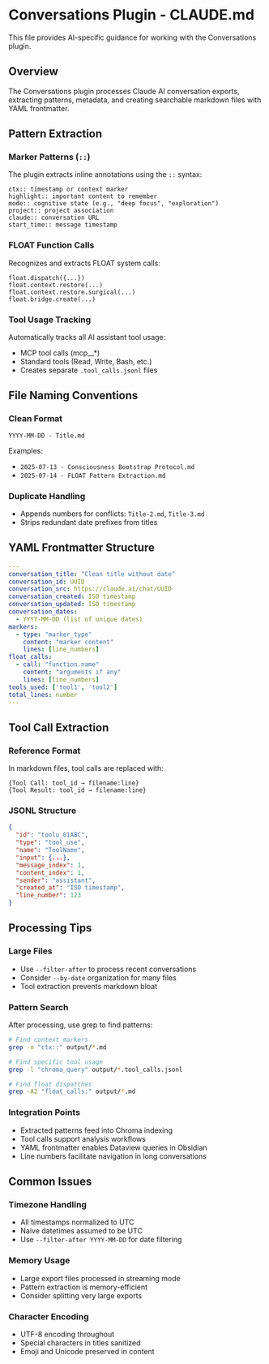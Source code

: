 # Conversations Plugin - CLAUDE.md

This file provides AI-specific guidance for working with the Conversations plugin.

## Overview

The Conversations plugin processes Claude AI conversation exports, extracting patterns, metadata, and creating searchable markdown files with YAML frontmatter.

## Pattern Extraction

### Marker Patterns (`::`)
The plugin extracts inline annotations using the `::` syntax:
```
ctx:: timestamp or context marker
highlight:: important content to remember
mode:: cognitive state (e.g., "deep focus", "exploration")
project:: project association
claude:: conversation URL
start_time:: message timestamp
```

### FLOAT Function Calls
Recognizes and extracts FLOAT system calls:
```
float.dispatch({...})
float.context.restore(...)
float.context.restore.surgical(...)
float.bridge.create(...)
```

### Tool Usage Tracking
Automatically tracks all AI assistant tool usage:
- MCP tool calls (mcp__*)
- Standard tools (Read, Write, Bash, etc.)
- Creates separate `.tool_calls.jsonl` files

## File Naming Conventions

### Clean Format
```
YYYY-MM-DD - Title.md
```

Examples:
- `2025-07-13 - Consciousness Bootstrap Protocol.md`
- `2025-07-14 - FLOAT Pattern Extraction.md`

### Duplicate Handling
- Appends numbers for conflicts: `Title-2.md`, `Title-3.md`
- Strips redundant date prefixes from titles

## YAML Frontmatter Structure

```yaml
---
conversation_title: "Clean title without date"
conversation_id: UUID
conversation_src: https://claude.ai/chat/UUID
conversation_created: ISO timestamp
conversation_updated: ISO timestamp
conversation_dates:
  - YYYY-MM-DD (list of unique dates)
markers:
  - type: "marker_type"
    content: "marker content"
    lines: [line_numbers]
float_calls:
  - call: "function.name"
    content: "arguments if any"
    lines: [line_numbers]
tools_used: ['tool1', 'tool2']
total_lines: number
---
```

## Tool Call Extraction

### Reference Format
In markdown files, tool calls are replaced with:
```
{Tool Call: tool_id → filename:line}
{Tool Result: tool_id → filename:line}
```

### JSONL Structure
```json
{
  "id": "toolu_01ABC",
  "type": "tool_use",
  "name": "ToolName",
  "input": {...},
  "message_index": 1,
  "content_index": 1,
  "sender": "assistant",
  "created_at": "ISO timestamp",
  "line_number": 123
}
```

## Processing Tips

### Large Files
- Use `--filter-after` to process recent conversations
- Consider `--by-date` organization for many files
- Tool extraction prevents markdown bloat

### Pattern Search
After processing, use grep to find patterns:
```bash
# Find context markers
grep -n "ctx::" output/*.md

# Find specific tool usage
grep -l "chroma_query" output/*.tool_calls.jsonl

# Find float dispatches
grep -A2 "float_calls:" output/*.md
```

### Integration Points
- Extracted patterns feed into Chroma indexing
- Tool calls support analysis workflows
- YAML frontmatter enables Dataview queries in Obsidian
- Line numbers facilitate navigation in long conversations

## Common Issues

### Timezone Handling
- All timestamps normalized to UTC
- Naive datetimes assumed to be UTC
- Use `--filter-after YYYY-MM-DD` for date filtering

### Memory Usage
- Large export files processed in streaming mode
- Pattern extraction is memory-efficient
- Consider splitting very large exports

### Character Encoding
- UTF-8 encoding throughout
- Special characters in titles sanitized
- Emoji and Unicode preserved in content